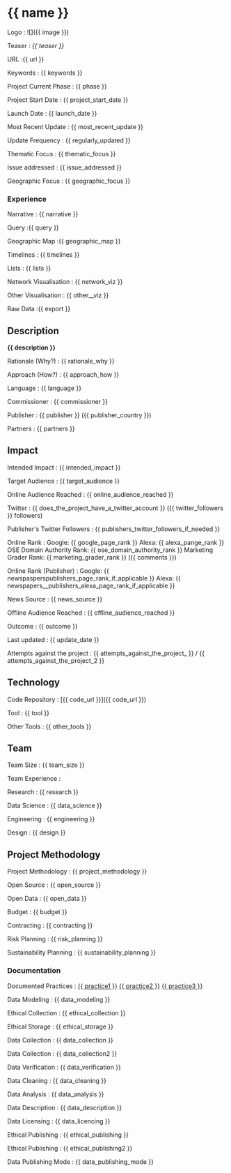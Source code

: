 # {{ name }}

Logo
: ![]({{ image }})

Teaser
: _{{ teaser }}_

URL
:{{ url }}


Keywords
: {{ keywords }}



Project Current Phase
: {{ phase }}

	

Project Start Date
: {{ project_start_date }}



Launch Date
: {{ launch_date }}



Most Recent Update
: {{ most_recent_update }}



Update Frequency
: {{ regularly_updated }}



Thematic Focus
: {{ thematic_focus }}



Issue addressed
: {{ issue_addressed }}



Geographic Focus
: {{ geographic_focus }}


### Experience

Narrative
: {{ narrative }} 

Query
:{{ query }} 

Geographic Map
:{{ geographic_map }}  

Timelines
: {{ timelines }} 

Lists
: {{ lists }} 

Network Visualisation
:  {{ network_viz }}

Other Visualisation
:   {{ other__viz }}

Raw Data 
:{{ export }}

## Description

__{{ description }}__


Rationale (Why?)
: {{ rationale_why }}



Approach (How?)
: {{ approach_how }}



Language
: {{ language }}



Commissioner
: {{ commissioner }}



Publisher
: {{ publisher }} ({{ publisher_country }})



Partners
: {{ partners }}


## Impact


Intended Impact
: {{ intended_impact }}



Target Audience
: {{ target_audience }}



Online Audience Reached
: {{ online_audience_reached }}



Twitter
: {{ does_the_project_have_a_twitter_account }} ({{ twitter_followers }} followers)



Publisher's Twitter Followers
: {{ publishers_twitter_followers_if_needed }}



Online Rank
:  Google: {{ google_page_rank }}   Alexa: {{ alexa_pange_rank }}  OSE Domain Authority Rank: {{ ose_domain_authority_rank }} Marketing Grader Rank: {{ marketing_grader_rank }} ({{ comments }})


Online Rank (Publisher)
:  Google: {{ newspasperspublishers_page_rank_if_applicable }}  Alexa: {{ newspapers__publishers_alexa_page_rank_if_applicable }}



News Source
: {{ news_source }}



Offline Audience Reached
: {{ offline_audience_reached }}



Outcome
: {{ outcome }}



Last updated
: {{ update_date }}


Attempts against the project
: {{ attempts_against_the_project_ }}  / {{ attempts_against_the_project_2 }}


## Technology


Code Repository
: [{{ code_url }}]({{ code_url }})



Tool
: {{ tool }}



Other Tools
: {{ other_tools }}


## Team


Team Size
: {{ team_size }}



Team Experience
:  

Research
: {{ research }} 

Data Science
: {{ data_science }} 

Engineering
:  {{ engineering }}

Design
: {{ design }}


## Project Methodology


Project Methodology
: {{ project_methodology }}



Open Source
: {{ open_source }}



Open Data
: {{ open_data }}



Budget
: {{ budget }}



Contracting
: {{ contracting }}



Risk Planning
: {{ risk_planning }}



Sustainability Planning
: {{ sustainability_planning }}


### Documentation

Documented Practices
: [{{ practice1 }}]({{practice1url}}) [{{ practice2 }}]({{practice2url}}) [{{ practice3 }}]({{practice3url}})



Data Modeling
: {{ data_modeling }}



Ethical Collection
: {{ ethical_collection }}



Ethical Storage
: {{ ethical_storage }}



Data Collection
: {{ data_collection }}



Data Collection
: {{ data_collection2 }}



Data Verification
: {{ data_verification }}



Data Cleaning
: {{ data_cleaning }}



Data Analysis
: {{ data_analysis }}



Data Description
: {{ data_description }}



Data Licensing
: {{ data_licencing }}



Ethical Publishing
: {{ ethical_publishing }}



Ethical Publishing
: {{ ethical_publishing2 }}



Data Publishing Mode
: {{ data_publishing_mode }}
